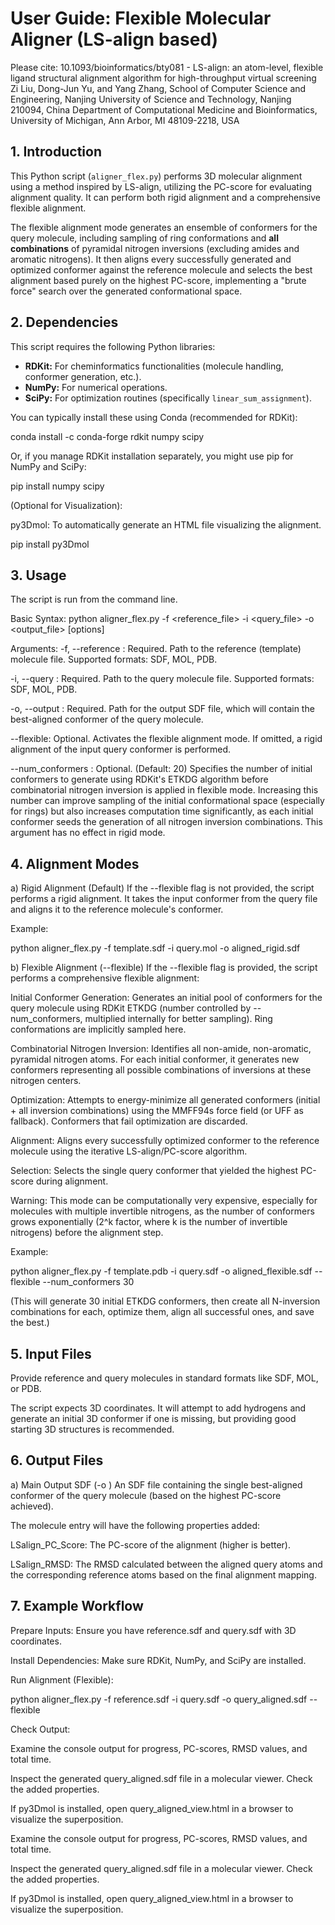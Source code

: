 # User Guide: Flexible Molecular Aligner (LS-align based)

Please cite: 10.1093/bioinformatics/bty081 - LS-align: an atom-level, flexible ligand structural alignment algorithm for high-throughput virtual screening 
Zi Liu, Dong-Jun Yu, and Yang Zhang,
School of Computer Science and Engineering, Nanjing University of Science and Technology, Nanjing 210094, China
Department of Computational Medicine and Bioinformatics, University of Michigan, Ann Arbor, MI 48109-2218, USA


## 1. Introduction

This Python script (`aligner_flex.py`) performs 3D molecular alignment using a method inspired by LS-align, utilizing the PC-score for evaluating alignment quality. It can perform both rigid alignment and a comprehensive flexible alignment.

The flexible alignment mode generates an ensemble of conformers for the query molecule, including sampling of ring conformations and **all combinations** of pyramidal nitrogen inversions (excluding amides and aromatic nitrogens). It then aligns every successfully generated and optimized conformer against the reference molecule and selects the best alignment based purely on the highest PC-score, implementing a "brute force" search over the generated conformational space.

## 2. Dependencies

This script requires the following Python libraries:

* **RDKit:** For cheminformatics functionalities (molecule handling, conformer generation, etc.).
* **NumPy:** For numerical operations.
* **SciPy:** For optimization routines (specifically `linear_sum_assignment`).

You can typically install these using Conda (recommended for RDKit):

conda install -c conda-forge rdkit numpy scipy

Or, if you manage RDKit installation separately, you might use pip for NumPy and SciPy:

pip install numpy scipy

(Optional for Visualization):

py3Dmol: To automatically generate an HTML file visualizing the alignment.

pip install py3Dmol

## 3. Usage
The script is run from the command line.

Basic Syntax:
python aligner_flex.py -f <reference_file> -i <query_file> -o <output_file> [options]

Arguments:
-f, --reference <file>: Required. Path to the reference (template) molecule file. Supported formats: SDF, MOL, PDB.

-i, --query <file>: Required. Path to the query molecule file. Supported formats: SDF, MOL, PDB.

-o, --output <file>: Required. Path for the output SDF file, which will contain the best-aligned conformer of the query molecule.

--flexible: Optional. Activates the flexible alignment mode. If omitted, a rigid alignment of the input query conformer is performed.

--num_conformers <N>: Optional. (Default: 20) Specifies the number of initial conformers to generate using RDKit's ETKDG algorithm before combinatorial nitrogen inversion is applied in flexible mode. Increasing this number can improve sampling of the initial conformational space (especially for rings) but also increases computation time significantly, as each initial conformer seeds the generation of all nitrogen inversion combinations. This argument has no effect in rigid mode.

## 4. Alignment Modes
a) Rigid Alignment (Default)
If the --flexible flag is not provided, the script performs a rigid alignment. It takes the input conformer from the query file and aligns it to the reference molecule's conformer.

Example:

python aligner_flex.py -f template.sdf -i query.mol -o aligned_rigid.sdf

b) Flexible Alignment (--flexible)
If the --flexible flag is provided, the script performs a comprehensive flexible alignment:

Initial Conformer Generation: Generates an initial pool of conformers for the query molecule using RDKit ETKDG (number controlled by --num_conformers, multiplied internally for better sampling). Ring conformations are implicitly sampled here.

Combinatorial Nitrogen Inversion: Identifies all non-amide, non-aromatic, pyramidal nitrogen atoms. For each initial conformer, it generates new conformers representing all possible combinations of inversions at these nitrogen centers.

Optimization: Attempts to energy-minimize all generated conformers (initial + all inversion combinations) using the MMFF94s force field (or UFF as fallback). Conformers that fail optimization are discarded.

Alignment: Aligns every successfully optimized conformer to the reference molecule using the iterative LS-align/PC-score algorithm.

Selection: Selects the single query conformer that yielded the highest PC-score during alignment.

Warning: This mode can be computationally very expensive, especially for molecules with multiple invertible nitrogens, as the number of conformers grows exponentially (2^k factor, where k is the number of invertible nitrogens) before the alignment step.

Example:

python aligner_flex.py -f template.pdb -i query.sdf -o aligned_flexible.sdf --flexible --num_conformers 30

(This will generate 30 initial ETKDG conformers, then create all N-inversion combinations for each, optimize them, align all successful ones, and save the best.)

## 5. Input Files
Provide reference and query molecules in standard formats like SDF, MOL, or PDB.

The script expects 3D coordinates. It will attempt to add hydrogens and generate an initial 3D conformer if one is missing, but providing good starting 3D structures is recommended.

## 6. Output Files
a) Main Output SDF (-o <file>)
An SDF file containing the single best-aligned conformer of the query molecule (based on the highest PC-score achieved).

The molecule entry will have the following properties added:

LSalign_PC_Score: The PC-score of the alignment (higher is better).

LSalign_RMSD: The RMSD calculated between the aligned query atoms and the corresponding reference atoms based on the final alignment mapping.

## 7. Example Workflow
Prepare Inputs: Ensure you have reference.sdf and query.sdf with 3D coordinates.

Install Dependencies: Make sure RDKit, NumPy, and SciPy are installed.

Run Alignment (Flexible):

python aligner_flex.py -f reference.sdf -i query.sdf -o query_aligned.sdf --flexible

Check Output:

Examine the console output for progress, PC-scores, RMSD values, and total time.

Inspect the generated query_aligned.sdf file in a molecular viewer. Check the added properties.

If py3Dmol is installed, open query_aligned_view.html in a browser to visualize the superposition.

Examine the console output for progress, PC-scores, RMSD values, and total time.

Inspect the generated query_aligned.sdf file in a molecular viewer. Check the added properties.

If py3Dmol is installed, open query_aligned_view.html in a browser to visualize the superposition.
